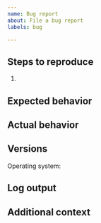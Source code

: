 ```yaml
---
name: Bug report
about: File a bug report
labels: bug

---
```


<!-- Thank you for submitting a bug report! All fields are required unless marked optional. -->

## Steps to reproduce
1. 

## Expected behavior


## Actual behavior
<!-- If applicable, add screenshots -->


## Versions

<!-- Run `lsb_release -sd` -->
Operating system:

## Log output
<!-- (Optional) Copy the logs that are relevant to the bug & paste inside triple backticks below -->


## Additional context
<!-- (Optional) Add any additional information here -->